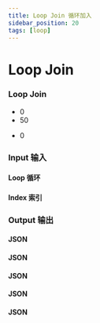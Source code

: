 ```yaml
---
title: Loop Join 循环加入
sidebar_position: 20
tags: [loop]
---
```


# Loop Join

<div className="patch-container">
    <div className="patch processor">
        <h3>Loop Join</h3>
        <ul className="inputs">
            <li><span>0</span></li>
            <li><span>50</span></li>
        </ul>
        <ul className="outputs">
            <li><span>0</span></li>
        </ul>
    </div>
</div>

<div className="port-descriptions">
<div className="inputs">

### Input 输入

#### Loop 循环

#### Index 索引

</div>
<div className="outputs">

### Output 输出

#### JSON

#### JSON

#### JSON

#### JSON

#### JSON

</div>
</div>